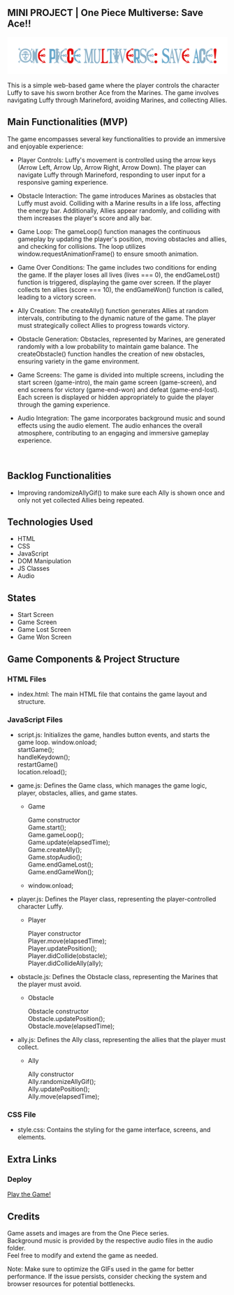 ## MINI PROJECT | One Piece Multiverse: Save Ace!!

![Game Logo](images/header-img.png)

<summary>
This is a simple web-based game where the player controls the character Luffy to save his sworn brother Ace from the Marines. The game involves navigating Luffy through Marineford, avoiding Marines, and collecting Allies.
</summary>

## Main Functionalities (MVP)

The game encompasses several key functionalities to provide an immersive and enjoyable experience:

- Player Controls: Luffy's movement is controlled using the arrow keys (Arrow Left, Arrow Up, Arrow Right, Arrow Down). The player can navigate Luffy through Marineford, responding to user input for a responsive gaming experience.

- Obstacle Interaction: The game introduces Marines as obstacles that Luffy must avoid. Colliding with a Marine results in a life loss, affecting the energy bar. Additionally, Allies appear randomly, and colliding with them increases the player's score and ally bar.

- Game Loop: The gameLoop() function manages the continuous gameplay by updating the player's position, moving obstacles and allies, and checking for collisions. The loop utilizes window.requestAnimationFrame() to ensure smooth animation.

- Game Over Conditions: The game includes two conditions for ending the game. If the player loses all lives (lives === 0), the endGameLost() function is triggered, displaying the game over screen. If the player collects ten allies (score === 10), the endGameWon() function is called, leading to a victory screen.

- Ally Creation: The createAlly() function generates Allies at random intervals, contributing to the dynamic nature of the game. The player must strategically collect Allies to progress towards victory.

- Obstacle Generation: Obstacles, represented by Marines, are generated randomly with a low probability to maintain game balance. The createObstacle() function handles the creation of new obstacles, ensuring variety in the game environment.

- Game Screens: The game is divided into multiple screens, including the start screen (game-intro), the main game screen (game-screen), and end screens for victory (game-end-won) and defeat (game-end-lost). Each screen is displayed or hidden appropriately to guide the player through the gaming experience.

- Audio Integration: The game incorporates background music and sound effects using the audio element. The audio enhances the overall atmosphere, contributing to an engaging and immersive gameplay experience.

<br>

## Backlog Functionalities

- Improving randomizeAllyGif() to make sure each Ally is shown once and only not yet collected Allies being repeated.

## Technologies Used

- HTML
- CSS
- JavaScript
- DOM Manipulation
- JS Classes
- Audio

## States

- Start Screen
- Game Screen
- Game Lost Screen
- Game Won Screen

## Game Components & Project Structure

<h3>HTML Files</h3>

- index.html: The main HTML file that contains the game layout and structure.

<h3>JavaScript Files</h3>

- script.js: Initializes the game, handles button events, and starts the game loop.
  window.onload;<br>
  startGame(); <br>
  handleKeydown(); <br>
  restartGame()<br>
  location.reload();<br>
- game.js: Defines the Game class, which manages the game logic, player, obstacles, allies, and game states.

  - Game

    Game constructor<br>
    Game.start();<br>
    Game.gameLoop();<br>
    Game.update(elapsedTime);<br>
    Game.createAlly();<br>
    Game.stopAudio();<br>
    Game.endGameLost();<br>
    Game.endGameWon();<br>

  - window.onload;<br>

- player.js: Defines the Player class, representing the player-controlled character Luffy.

  - Player

    Player constructor<br>
    Player.move(elapsedTime);<br>
    Player.updatePosition();<br>
    Player.didCollide(obstacle);<br>
    Player.didCollideAlly(ally);<br>

- obstacle.js: Defines the Obstacle class, representing the Marines that the player must avoid.

  - Obstacle

    Obstacle constructor<br>
    Obstacle.updatePosition();<br>
    Obstacle.move(elapsedTime);<br>

- ally.js: Defines the Ally class, representing the allies that the player must collect.

  - Ally

    Ally constructor<br>
    Ally.randomizeAllyGif();<br>
    Ally.updatePosition();<br>
    Ally.move(elapsedTime);<br>

<h3>CSS File</h3>

- style.css: Contains the styling for the game interface, screens, and elements.

## Extra Links

<h3>Deploy</h3>
<a href="https://dcilingir2801.github.io/one-piece-mini-game/">Play the Game!</a>

## Credits

Game assets and images are from the One Piece series. <br>
Background music is provided by the respective audio files in the audio folder.<br>
Feel free to modify and extend the game as needed. <br>

Note: Make sure to optimize the GIFs used in the game for better performance. If the issue persists, consider checking the system and browser resources for potential bottlenecks.
